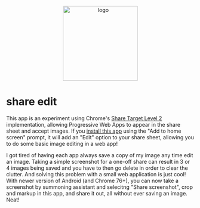 <p align="center">
  <a href="https://catdad-experiments.github.io/share-edit/">
    <img src="https://catdad-experiments.github.io/share-edit/assets/icon.svg" width="200px" alt="logo" />
  </a>
</p>

# share edit

This app is an experiment using Chrome's [Share Target Level 2](https://www.chromestatus.com/feature/6124071381106688) implementation, allowing Progressive Web Apps to appear in the share sheet and accept images. If you [install this app](https://catdad-experiments.github.io/share-edit/) using the "Add to home screen" prompt, it will add an "Edit" option to your share sheet, allowing you to do some basic image editing in a web app!

I got tired of having each app always save a copy of my image any time edit an image. Taking a simple screenshot for a one-off share can result in 3 or 4 images being saved and you have to then go delete in order to clear the clutter. And solving this problem with a small web application is just cool! With newer version of Android (and Chrome 76+), you can now take a screenshot by summoning assistant and selecitng "Share screenshot", crop and markup in this app, and share it out, all without ever saving an image. Neat!
